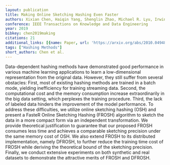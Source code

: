 ```yaml
---
layout: publication
title: Making Online Sketching Hashing Even Faster
authors: Xixian Chen, Haiqin Yang, Shenglin Zhao, Michael R. Lyu, Irwin King
conference: IEEE Transactions on Knowledge and Data Engineering
year: 2019
bibkey: chen2019making
citations: 21
additional_links: [{name: Paper, url: 'https://arxiv.org/abs/2010.04948'}]
tags: ["Hashing Methods"]
short_authors: Chen et al.
---
```

Data-dependent hashing methods have demonstrated good performance in various
machine learning applications to learn a low-dimensional representation from
the original data. However, they still suffer from several obstacles: First,
most of existing hashing methods are trained in a batch mode, yielding
inefficiency for training streaming data. Second, the computational cost and
the memory consumption increase extraordinarily in the big data setting, which
perplexes the training procedure. Third, the lack of labeled data hinders the
improvement of the model performance. To address these difficulties, we utilize
online sketching hashing (OSH) and present a FasteR Online Sketching Hashing
(FROSH) algorithm to sketch the data in a more compact form via an independent
transformation. We provide theoretical justification to guarantee that our
proposed FROSH consumes less time and achieves a comparable sketching precision
under the same memory cost of OSH. We also extend FROSH to its distributed
implementation, namely DFROSH, to further reduce the training time cost of
FROSH while deriving the theoretical bound of the sketching precision. Finally,
we conduct extensive experiments on both synthetic and real datasets to
demonstrate the attractive merits of FROSH and DFROSH.